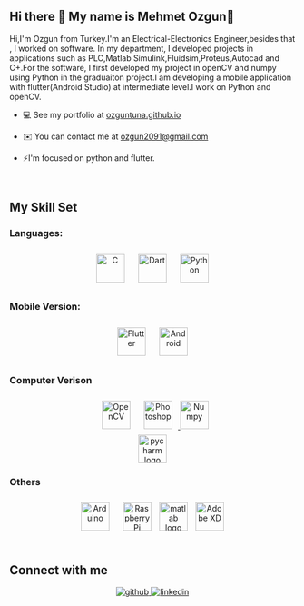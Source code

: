 ## **Hi there 👋 My name is Mehmet Ozgun🙂**  
  

Hi,I'm Ozgun from Turkey.I'm an Electrical-Electronics Engineer,besides that , I worked on software. In my department, I developed projects in applications such as PLC,Matlab Simulink,Fluidsim,Proteus,Autocad and C+.For the software, I first developed my project in openCV and numpy using Python in the graduaiton project.I am developing a mobile application with flutter(Android Studio) at intermediate level.I work on Python and openCV.  
  

- 💻 See my portfolio at [ozguntuna.github.io](http://ozguntuna.github.io)  
  

- ✉️ You can contact me at ozgun2091@gmail.com  
  

- ⚡I'm focused on python and flutter.  
  

  
  

<br/>  


## My Skill Set  



### Languages:<br>  
<div align="center">  
<a href="https://www.cprogramming.com/" target="_blank"><img style="margin: 10px" src="https://profilinator.rishav.dev/skills-assets/c-original.svg" alt="C" height="50" /></a>  
<a href="https://dart.dev/" target="_blank"><img style="margin: 10px" src="https://profilinator.rishav.dev/skills-assets/dartlang-icon.svg" alt="Dart" height="50" /></a>  
<a href="https://www.python.org/" target="_blank"><img style="margin: 10px" src="https://profilinator.rishav.dev/skills-assets/python-original.svg" alt="Python" height="50" /></a>  
</div>

</td><td valign="top" width="25%">



### Mobile Version: 
<div align="center">  
<a href="https://flutter.dev/" target="_blank"><img style="margin: 10px" src="https://profilinator.rishav.dev/skills-assets/flutterio-icon.svg" alt="Flutter" height="50" /></a>  
<a href="https://www.android.com/intl/en_in/" target="_blank"><img style="margin: 10px" src="https://profilinator.rishav.dev/skills-assets/android-original-wordmark.svg" alt="Android" height="50" /></a>  
</div>

</td><td valign="top" width="25%">



### Computer Verison  
<div align="center">  
<a href="https://opencv.org/" target="_blank"><img style="margin: 10px" src="https://profilinator.rishav.dev/skills-assets/opencv-icon.svg" alt="OpenCV" height="50" /></a>  
<a href="https://www.adobe.com/in/products/photoshop.html" target="_blank"><img style="margin: 10px" src="https://profilinator.rishav.dev/skills-assets/photoshop-plain.svg" alt="Photoshop" height="50" />
</a>
<a href="https://numpy.org" target="_blank" rel="noreferrer"><img src="https://user-images.githubusercontent.com/32790894/166164354-03040d70-39ed-4fca-a951-dbdcc7f29c4d.png" width="50" height="50" alt="Numpy" /></a><br/>  
<img src="https://cdn.jsdelivr.net/gh/devicons/devicon/icons/pycharm/pycharm-original.svg" height="50" width="50" alt="pycharm logo"  />
</div>  

</td><td valign="top" width="25%">

### Others  
<div align="center">  
<a href="https://www.arduino.cc/" target="_blank"><img style="margin: 10px" src="https://profilinator.rishav.dev/skills-assets/arduino.png" alt="Arduino" height="50" /></a>  
<a href="https://www.raspberrypi.org/" target="_blank"><img style="margin: 10px" src="https://profilinator.rishav.dev/skills-assets/raspberrypi.png" alt="Raspberry Pi" height="50" /></a>  
<img src="https://cdn.jsdelivr.net/gh/devicons/devicon/icons/matlab/matlab-original.svg" height="50" width="50" alt="matlab logo"  />
<a href="https://www.adobe.com/in/products/xd.html" target="_blank"><img style="margin: 10px" src="https://profilinator.rishav.dev/skills-assets/adobexd.png" alt="Adobe XD" height="50" /></a>  
</div>

</td></tr></table>  

<br/>  


## Connect with me  
<div align="center">
<a href="https://github.com/ozguntuna" target="_blank">
<img src=https://img.shields.io/badge/github-%2324292e.svg?&style=for-the-badge&logo=github&logoColor=white alt=github style="margin-bottom: 5px;" />
</a>
<a href="https://linkedin.com/in/m-özgün-tuna" target="_blank">
<img src=https://img.shields.io/badge/linkedin-%231E77B5.svg?&style=for-the-badge&logo=linkedin&logoColor=white alt=linkedin style="margin-bottom: 5px;" />
</a>  
</div>  

<br />
